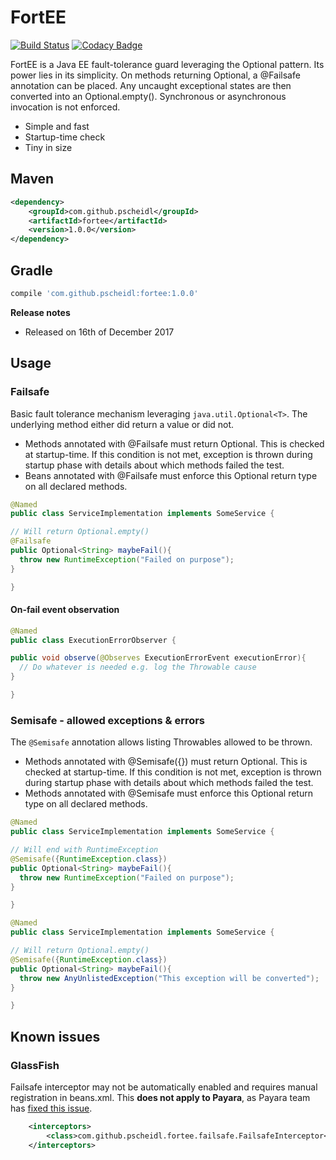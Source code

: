 # FortEE

[![Build Status](https://travis-ci.org/Pscheidl/FortEE.svg?branch=master)](https://travis-ci.org/Pscheidl/FortEE)
[![Codacy Badge](https://api.codacy.com/project/badge/Grade/cab8a9609a9a4362a18c1ff3f759cf02)](https://www.codacy.com/app/pavel.junior/FortEE?utm_source=github.com&amp;utm_medium=referral&amp;utm_content=Pscheidl/FortEE&amp;utm_campaign=Badge_Grade)

FortEE is a Java EE fault-tolerance guard leveraging the Optional pattern. Its power lies in its simplicity. On methods returning Optional<T>, a @Failsafe annotation can be placed. Any uncaught exceptional states are then converted into an Optional.empty(). Synchronous or asynchronous invocation is not enforced.

- Simple and fast
- Startup-time check
- Tiny in size


## Maven
```xml
<dependency>
    <groupId>com.github.pscheidl</groupId>
    <artifactId>fortee</artifactId>
    <version>1.0.0</version>
</dependency>
```
## Gradle
```groovy
compile 'com.github.pscheidl:fortee:1.0.0'
```
**Release notes**
- Released on 16th of December 2017

## Usage

### Failsafe

Basic fault tolerance mechanism leveraging `java.util.Optional<T>`. The underlying method either did return a value or did not.

- Methods annotated with @Failsafe must return Optional<T>. This is checked at startup-time. If this condition is not met, exception is thrown during startup phase with details about which methods failed the test.
- Beans annotated with @Failsafe must enforce this Optional<T> return type on all declared methods.

```java
@Named
public class ServiceImplementation implements SomeService {

// Will return Optional.empty()
@Failsafe
public Optional<String> maybeFail(){
  throw new RuntimeException("Failed on purpose");
}

}
```
#### On-fail event observation
```java
@Named
public class ExecutionErrorObserver {

public void observe(@Observes ExecutionErrorEvent executionError){
  // Do whatever is needed e.g. log the Throwable cause
}

}
```

### Semisafe - allowed exceptions & errors

The `@Semisafe` annotation allows listing Throwables allowed to be thrown.

- Methods annotated with @Semisafe({}) must return Optional<T>. This is checked at startup-time. If this condition is not met, exception is thrown during startup phase with details about which methods failed the test.
- Methods annotated with @Semisafe must enforce this Optional<T> return type on all declared methods.

```java
@Named
public class ServiceImplementation implements SomeService {

// Will end with RuntimeException
@Semisafe({RuntimeException.class})
public Optional<String> maybeFail(){
  throw new RuntimeException("Failed on purpose");
}

}
```

```java
@Named
public class ServiceImplementation implements SomeService {

// Will return Optional.empty()
@Semisafe({RuntimeException.class})
public Optional<String> maybeFail(){
  throw new AnyUnlistedException("This exception will be converted");
}

}
```


## Known issues

### GlassFish

Failsafe interceptor may not be automatically enabled and requires manual registration in beans.xml. This **does not apply to Payara**, as Payara team has [fixed this issue](https://github.com/payara/Payara/issues/1532).

```xml
    <interceptors>
        <class>com.github.pscheidl.fortee.failsafe.FailsafeInterceptor</class>
    </interceptors>
``` 

